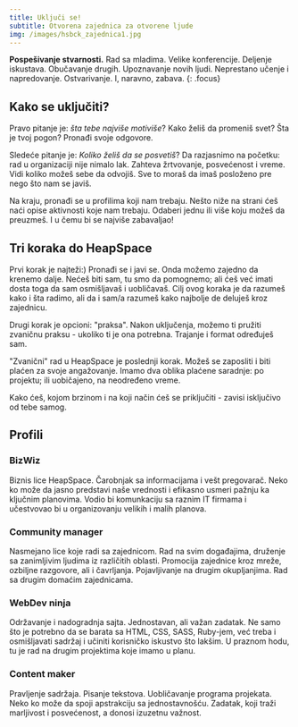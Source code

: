 ```yaml
---
title: Uključi se!
subtitle: Otvorena zajednica za otvorene ljude
img: /images/hsbck_zajednica1.jpg
---
```


**Pospešivanje stvarnosti.** Rad sa mladima. Velike konferencije.
Deljenje iskustava. Obučavanje drugih. Upoznavanje novih ljudi.
Neprestano učenje i napredovanje. Ostvarivanje.
I, naravno, zabava.
{: .focus}

## Kako se uključiti?

Pravo pitanje je: _šta tebe najviše motiviše_? Kako želiš da promeniš
svet? Šta je tvoj pogon? Pronađi svoje odgovore.

Sledeće pitanje je: _Koliko želiš da se posvetiš_? Da razjasnimo na početku:
rad u organizaciji nije nimalo lak. Zahteva žrtvovanje, posvećenost i vreme.
Vidi koliko možeš sebe da odvojiš. Sve to moraš da imaš posloženo pre nego
što nam se javiš.

Na kraju, pronađi se u profilima koji nam trebaju. Nešto niže na strani ćeš
naći opise aktivnosti koje nam trebaju. Odaberi jednu ili više koju možeš
da preuzmeš. I u čemu bi se najviše zabavaljao!

## Tri koraka do HeapSpace

Prvi korak je najteži:) Pronađi se i javi se. Onda možemo zajedno da krenemo
dalje. Nećeš biti sam, tu smo da pomognemo; ali ćeš već imati dosta toga
da sam osmišljavaš i uobličavaš. Cilj ovog koraka je da razumeš
kako i šta radimo, ali da i sam/a razumeš kako najbolje de deluješ kroz zajednicu.

Drugi korak je opcioni: "praksa". Nakon uključenja, možemo ti pružiti
zvaničnu praksu - ukoliko ti je ona potrebna. Trajanje i format određuješ sam.

"Zvanični" rad u HeapSpace je poslednji korak. Možeš se zaposliti i biti plaćen
za svoje angažovanje. Imamo dva oblika plaćene saradnje: po projektu; ili
uobičajeno, na neodređeno vreme.

Kako ćeš, kojom brzinom i na koji način ćeš se priključiti - zavisi isključivo
od tebe samog.

## Profili

### BizWiz

Biznis lice HeapSpace. Čarobnjak sa informacijama i vešt pregovarač.
Neko ko može da jasno predstavi naše vrednosti i efikasno usmeri pažnju
ka ključnim planovima. Vodio bi komunkaciju sa raznim IT firmama i učestvovao
bi u organizovanju velikih i malih planova.

### Community manager

Nasmejano lice koje radi sa zajednicom. Rad na svim događajima, druženje sa
zanimljivim ljudima iz različitih oblasti. Promocija zajednice kroz mreže,
ozbiljne razgovore, ali i čavrljanja. Pojavljivanje na drugim okupljanjima.
Rad sa drugim domaćim zajednicama.

### WebDev ninja

Održavanje i nadogradnja sajta. Jednostavan, ali važan zadatak. Ne samo što
je potrebno da se barata sa HTML, CSS, SASS, Ruby-jem, već treba i osmišljavati
sadržaj i učiniti korisničko iskustvo što lakšim. U praznom hodu, tu je rad
na drugim projektima koje imamo u planu.

### Content maker

Pravljenje sadržaja. Pisanje tekstova. Uobličavanje programa projekata.
Neko ko može da spoji apstrakciju sa jednostavnošću. Zadatak, koji traži
marljivost i posvećenost, a donosi izuzetnu važnost.